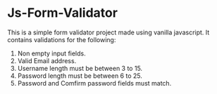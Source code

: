 # Js-Form-Validator

This is a simple form validator project made using vanilla javascript. 
It contains validations for the following: 

1. Non empty input fields.
2. Valid Email address.
3. Username length must be between 3 to 15.
4. Password length must be between 6 to 25.
5. Password and Comfirm password fields must match.
